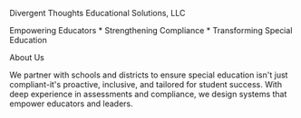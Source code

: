 Divergent Thoughts Educational Solutions, LLC

Empowering Educators * Strengthening Compliance * Transforming Special Education

About Us

We partner with schools and districts to ensure special education isn't just compliant-it's proactive,
inclusive, and tailored for student success. With deep experience in assessments and compliance, we design
systems that empower educators and leaders.
